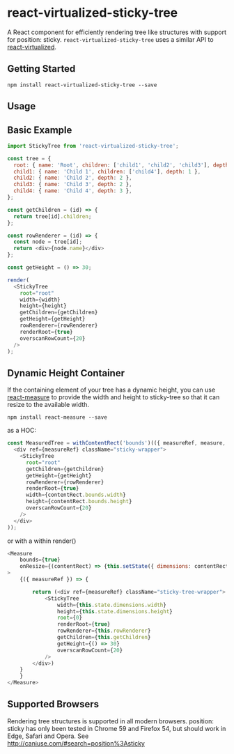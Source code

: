 # react-virtualized-sticky-tree
A React component for efficiently rendering tree like structures with support for position: sticky. `react-virtualized-sticky-tree` uses a similar API to [react-virtualized](https://github.com/bvaughn/react-virtualized).

## Getting Started

`npm install react-virtualized-sticky-tree --save`

## Usage

## Basic Example

```js
import StickyTree from 'react-virtualized-sticky-tree';

const tree = {
  root: { name: 'Root', children: ['child1', 'child2', 'child3'], depth: 0 },
  child1: { name: 'Child 1', children: ['child4'], depth: 1 },
  child2: { name: 'Child 2', depth: 2 },
  child3: { name: 'Child 3', depth: 2 },
  child4: { name: 'Child 4', depth: 3 },
};

const getChildren = (id) => {
  return tree[id].children;
};

const rowRenderer = (id) => {
  const node = tree[id];
  return <div>{node.name}</div>
};

const getHeight = () => 30;

render(
  <StickyTree
    root="root"
    width={width}
    height={height}
    getChildren={getChildren}
    getHeight={getHeight}
    rowRenderer={rowRenderer}
    renderRoot={true}
    overscanRowCount={20}
  />
);
```

## Dynamic Height Container

If the containing element of your tree has a dynamic height, you can use [react-measure](https://github.com/souporserious/react-measure) to provide the width and height to sticky-tree so that it can resize to the available width.

`npm install react-measure --save`

as a HOC:
```js
const MeasuredTree = withContentRect('bounds')(({ measureRef, measure, contentRect }) => (
  <div ref={measureRef} className="sticky-wrapper">
    <StickyTree
      root="root"
      getChildren={getChildren}
      getHeight={getHeight}
      rowRenderer={rowRenderer}
      renderRoot={true}
      width={contentRect.bounds.width}
      height={contentRect.bounds.height}
      overscanRowCount={20}
    />
  </div>
));
```
or with a within render()

```js
<Measure
    bounds={true}
    onResize={(contentRect) => {this.setState({ dimensions: contentRect.bounds });}}
>
    {({ measureRef }) => {

        return (<div ref={measureRef} className="sticky-tree-wrapper">
            <StickyTree
                width={this.state.dimensions.width}
                height={this.state.dimensions.height}
                root={0}
                renderRoot={true}
                rowRenderer={this.rowRenderer}
                getChildren={this.getChildren}
                getHeight={() => 30}
                overscanRowCount={20}
            />
        </div>)
    }
    }
</Measure>
```

## Supported Browsers

Rendering tree structures is supported in all modern browsers. position: sticky has only been tested in Chrome 59 and Firefox 54, but should work in Edge, Safari and Opera. See http://caniuse.com/#search=position%3Asticky
